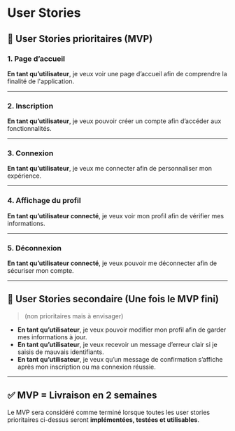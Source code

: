 # User Stories

## 🥇 User Stories prioritaires (MVP)

### 1. Page d’accueil
**En tant qu’utilisateur**, je veux voir une page d’accueil afin de comprendre la finalité de l'application.

---

### 2. Inscription
**En tant qu’utilisateur**, je veux pouvoir créer un compte afin d’accéder aux fonctionnalités.

---

### 3. Connexion
**En tant qu’utilisateur**, je veux me connecter afin de personnaliser mon expérience.

---

### 4. Affichage du profil
**En tant qu’utilisateur connecté**, je veux voir mon profil afin de vérifier mes informations.

---

### 5. Déconnexion
**En tant qu’utilisateur connecté**, je veux pouvoir me déconnecter afin de sécuriser mon compte.

---

## 🥈 User Stories secondaire (Une fois le MVP fini)

> (non prioritaires mais à envisager)

- **En tant qu’utilisateur**, je veux pouvoir modifier mon profil afin de garder mes informations à jour.
- **En tant qu’utilisateur**, je veux recevoir un message d’erreur clair si je saisis de mauvais identifiants.
- **En tant qu’utilisateur**, je veux qu’un message de confirmation s’affiche après mon inscription ou ma connexion réussie.

---

## ✅ MVP = Livraison en 2 semaines

Le MVP sera considéré comme terminé lorsque toutes les user stories prioritaires ci-dessus seront **implémentées, testées et utilisables**.

